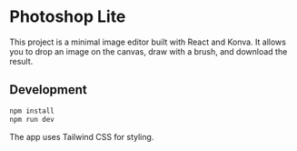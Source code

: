 # Photoshop Lite

This project is a minimal image editor built with React and Konva. It allows you to drop an image on the canvas, draw with a brush, and download the result.

## Development

```bash
npm install
npm run dev
```

The app uses Tailwind CSS for styling.

